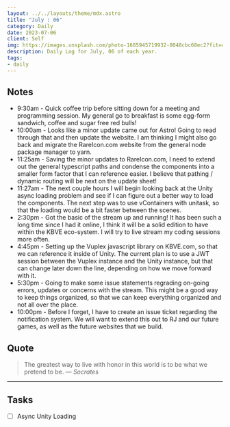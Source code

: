 ```yaml
---
layout: ../../layouts/theme/mdx.astro
title: "July : 06"
category: Daily
date: 2023-07-06
client: Self
img: https://images.unsplash.com/photo-1685945719932-8048cbc68ec2?fit=crop&q=85&w=1400&h=700
description: Daily Log for July, 06 of each year.
tags:
- daily
---
```


## Notes

- 9:30am - Quick coffee trip before sitting down for a meeting and programming session. My general go to breakfast is some egg-form sandwich, coffee and sugar free red bulls!
- 10:00am - Looks like a minor update came out for Astro! Going to read through that and then update the website. I am thinking I might also go back and migrate the RareIcon.com website from the general node package manager to yarn.
- 11:25am - Saving the minor updates to RareIcon.com, I need to extend out the general typescript paths and condense the components into a smaller form factor that I can reference easier. I believe that pathing / dynamic routing will be next on the update sheet!
- 11:27am - The next couple hours I will begin looking back at the Unity async loading problem and see if I can figure out a better way to load the components. The next step was to use vContainers with unitask, so that the loading would be a bit faster between the scenes.
- 2:30pm - Got the basic of the stream up and running! It has been such a long time since I had it online, I think it will be a solid edition to have within the KBVE eco-system. I will try to live stream my coding sessions more often.
- 4:45pm - Setting up the Vuplex javascript library on KBVE.com, so that we can reference it inside of Unity. The current plan is to use a JWT session between the Vuplex instance and the Unity instance, but that can change later down the line, depending on how we move forward with it. 
- 5:30pm - Going to make some issue statements regrading on-going errors, updates or concerns with the stream. This might be a good way to keep things organized, so that we can keep everything organized and not all over the place. 
- 10:00pm - Before I forget, I have to create an issue ticket regarding the notification system. We will want to extend this out to RJ and our future games, as well as the future websites that we build.

## Quote

> The greatest way to live with honor in this world is to be what we pretend to be.
> — <cite>Socrates</cite>

---

## Tasks

- [ ] Async Unity Loading